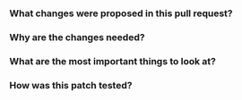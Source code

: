 ### What changes were proposed in this pull request?

### Why are the changes needed?

### What are the most important things to look at?

### How was this patch tested? 
